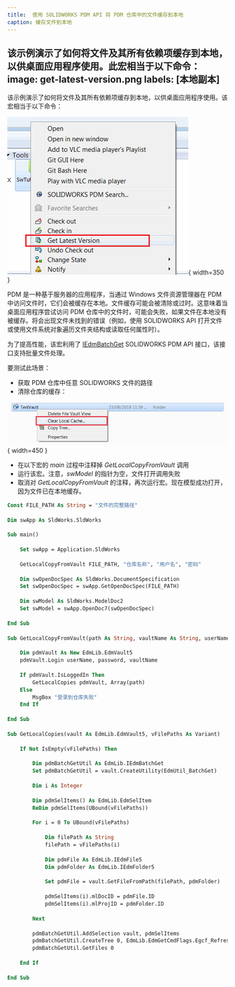 ```yaml
---
title:  使用 SOLIDWORKS PDM API 将 PDM 仓库中的文件缓存到本地
caption: 缓存文件到本地
---
```

 该示例演示了如何将文件及其所有依赖项缓存到本地，以供桌面应用程序使用。此宏相当于以下命令：
image: get-latest-version.png
labels: [本地副本]
---

该示例演示了如何将文件及其所有依赖项缓存到本地，以供桌面应用程序使用。该宏相当于以下命令：

![在 PDM 仓库中获取最新版本的命令](get-latest-version.png){ width=350 }

PDM 是一种基于服务器的应用程序，当通过 Windows 文件资源管理器在 PDM 中访问文件时，它们会被缓存在本地。文件缓存可能会被清除或过时。这意味着当桌面应用程序尝试访问 PDM 仓库中的文件时，可能会失败，如果文件在本地没有被缓存。将会出现文件未找到的错误（例如，使用 SOLIDWORKS API 打开文件或使用文件系统对象遍历文件夹结构或读取任何属性时）。

为了提高性能，该宏利用了 [IEdmBatchGet](https://help.solidworks.com/2018/english/api/epdmapi/epdm.interop.epdm~epdm.interop.epdm.iedmbatchget.html) SOLIDWORKS PDM API 接口，该接口支持批量文件处理。

要测试此场景：

- 获取 PDM 仓库中任意 SOLIDWORKS 文件的路径
- 清除仓库的缓存：

![在 PDM 仓库中清除本地缓存的命令](clear-local-cache.png){ width=450 }

- 在以下宏的 *main* 过程中注释掉 *GetLocalCopyFromVault* 调用
- 运行该宏。注意，*swModel* 的指针为空，文件打开调用失败
- 取消对 *GetLocalCopyFromVault* 的注释，再次运行宏。现在模型成功打开，因为文件已在本地缓存。

```vb
Const FILE_PATH As String = "文件的完整路径"

Dim swApp As SldWorks.SldWorks

Sub main()

    Set swApp = Application.SldWorks
    
    GetLocalCopyFromVault FILE_PATH, "仓库名称", "用户名", "密码"
    
    Dim swOpenDocSpec As SldWorks.DocumentSpecification
    Set swOpenDocSpec = swApp.GetOpenDocSpec(FILE_PATH)
    
    Dim swModel As SldWorks.ModelDoc2
    Set swModel = swApp.OpenDoc7(swOpenDocSpec)

End Sub

Sub GetLocalCopyFromVault(path As String, vaultName As String, userName As String, password As String)
    
    Dim pdmVault As New EdmLib.EdmVault5
    pdmVault.Login userName, password, vaultName
    
    If pdmVault.IsLoggedIn Then
        GetLocalCopies pdmVault, Array(path)
    Else
        MsgBox "登录到仓库失败"
    End If
    
End Sub

Sub GetLocalCopies(vault As EdmLib.EdmVault5, vFilePaths As Variant)
    
    If Not IsEmpty(vFilePaths) Then
        
        Dim pdmBatchGetUtil As EdmLib.IEdmBatchGet
        Set pdmBatchGetUtil = vault.CreateUtility(EdmUtil_BatchGet)
        
        Dim i As Integer
        
        Dim pdmSelItems() As EdmLib.EdmSelItem
        ReDim pdmSelItems(UBound(vFilePaths))
        
        For i = 0 To UBound(vFilePaths)
            
            Dim filePath As String
            filePath = vFilePaths(i)
            
            Dim pdmFile As EdmLib.IEdmFile5
            Dim pdmFolder As EdmLib.IEdmFolder5
            
            Set pdmFile = vault.GetFileFromPath(filePath, pdmFolder)
            
            pdmSelItems(i).mlDocID = pdmFile.ID
            pdmSelItems(i).mlProjID = pdmFolder.ID
            
        Next
        
        pdmBatchGetUtil.AddSelection vault, pdmSelItems
        pdmBatchGetUtil.CreateTree 0, EdmLib.EdmGetCmdFlags.Egcf_RefreshFileListing
        pdmBatchGetUtil.GetFiles 0
        
    End If
    
End Sub
```

